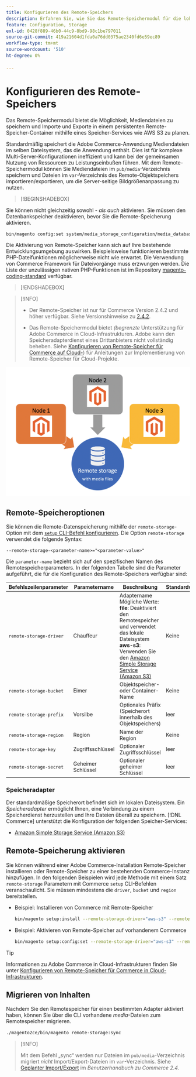 ```yaml
---
title: Konfigurieren des Remote-Speichers
description: Erfahren Sie, wie Sie das Remote-Speichermodul für die lokale Commerce-Anwendung konfigurieren.
feature: Configuration, Storage
exl-id: 0428f889-46b0-44c9-8bd9-98c1be797011
source-git-commit: 419a21604d1fda0a76dd0375ae2340fd6e59ec89
workflow-type: tm+mt
source-wordcount: '510'
ht-degree: 0%

---
```


# Konfigurieren des Remote-Speichers

Das Remote-Speichermodul bietet die Möglichkeit, Mediendateien zu speichern und Importe und Exporte in einem persistenten Remote-Speicher-Container mithilfe eines Speicher-Services wie AWS S3 zu planen.

Standardmäßig speichert die Adobe Commerce-Anwendung Mediendateien im selben Dateisystem, das die Anwendung enthält. Dies ist für komplexe Multi-Server-Konfigurationen ineffizient und kann bei der gemeinsamen Nutzung von Ressourcen zu Leistungseinbußen führen. Mit dem Remote-Speichermodul können Sie Mediendateien im `pub/media`-Verzeichnis speichern und Dateien im `var`-Verzeichnis des Remote-Objektspeichers importieren/exportieren, um die Server-seitige Bildgrößenanpassung zu nutzen.

>[!BEGINSHADEBOX]

Sie können nicht gleichzeitig sowohl _- als auch_ aktivieren. Sie müssen den Datenbankspeicher deaktivieren, bevor Sie die Remote-Speicherung aktivieren.

```bash
bin/magento config:set system/media_storage_configuration/media_database 0
```

Die Aktivierung von Remote-Speicher kann sich auf Ihre bestehende Entwicklungsumgebung auswirken. Beispielsweise funktionieren bestimmte PHP-Dateifunktionen möglicherweise nicht wie erwartet. Die Verwendung von Commerce Framework für Dateivorgänge muss erzwungen werden. Die Liste der unzulässigen nativen PHP-Funktionen ist im Repository [magento-coding-standard](https://github.com/magento/magento-coding-standard/blob/develop/Magento2/Sniffs/Functions/DiscouragedFunctionSniff.php) verfügbar.

>[!ENDSHADEBOX]

>[!INFO]
>
>- Der Remote-Speicher ist nur für Commerce Version 2.4.2 und höher verfügbar. Siehe Versionshinweise zu [2.4.2](https://experienceleague.adobe.com/de/docs/commerce-operations/release/notes/magento-open-source/2-4-2).
>
>- Das Remote-Speichermodul bietet _(begrenzte_ Unterstützung für Adobe Commerce in Cloud-Infrastrukturen. Adobe kann den Speicheradapterdienst eines Drittanbieters nicht vollständig beheben. Siehe [Konfigurieren von Remote-Speicher für Commerce auf Cloud-](cloud-support.md)) für Anleitungen zur Implementierung von Remote-Speicher für Cloud-Projekte.

![Schemabild](../../assets/configuration/remote-storage-schema.png)

## Remote-Speicheroptionen

Sie können die Remote-Datenspeicherung mithilfe der `remote-storage`-Option mit dem [`setup` CLI-Befehl konfigurieren](../../installation/tutorials/deployment.md). Die Option `remote-storage` verwendet die folgende Syntax:

```text
--remote-storage-<parameter-name>="<parameter-value>"
```

Die `parameter-name` bezieht sich auf den spezifischen Namen des Remotespeicherparameters. In der folgenden Tabelle sind die Parameter aufgeführt, die für die Konfiguration des Remote-Speichers verfügbar sind:

| Befehlszeilenparameter | Parametername | Beschreibung | Standardwert |
|--- |--- |--- |--- |
| `remote-storage-driver` | Chauffeur | Adaptername<br>Mögliche Werte:<br>**file**: Deaktiviert den Remotespeicher und verwendet das lokale Dateisystem <br>**aws-s3**: Verwenden Sie den [Amazon Simple Storage Service (Amazon S3)](remote-storage-aws-s3.md) | Keine |
| `remote-storage-bucket` | Eimer | Objektspeicher- oder Container-Name | Keine |
| `remote-storage-prefix` | Vorsilbe | Optionales Präfix (Speicherort innerhalb des Objektspeichers) | leer |
| `remote-storage-region` | Region | Name der Region | Keine |
| `remote-storage-key` | Zugriffsschlüssel | Optionaler Zugriffsschlüssel | leer |
| `remote-storage-secret` | Geheimer Schlüssel | Optionaler geheimer Schlüssel | leer |

### Speicheradapter

Der standardmäßige Speicherort befindet sich im lokalen Dateisystem. Ein _Speicheradapter_ ermöglicht Ihnen, eine Verbindung zu einem Speicherdienst herzustellen und Ihre Dateien überall zu speichern. [!DNL Commerce] unterstützt die Konfiguration der folgenden Speicher-Services:

- [Amazon Simple Storage Service (Amazon S3)](remote-storage-aws-s3.md)

## Remote-Speicherung aktivieren

Sie können während einer Adobe Commerce-Installation Remote-Speicher installieren oder Remote-Speicher zu einer bestehenden Commerce-Instanz hinzufügen. In den folgenden Beispielen wird jede Methode mit einem Satz `remote-storage` Parametern mit Commerce `setup` CLI-Befehlen veranschaulicht. Sie müssen mindestens die `driver`, `bucket` und `region` bereitstellen.

- Beispiel: Installieren von Commerce mit Remote-Speicher

  ```bash
  bin/magento setup:install --remote-storage-driver="aws-s3" --remote-storage-bucket="myBucket" --remote-storage-region="us-east-1"
  ```

- Beispiel: Aktivieren von Remote-Speicher auf vorhandenem Commerce

  ```bash
  bin/magento setup:config:set --remote-storage-driver="aws-s3" --remote-storage-bucket="myBucket" --remote-storage-region="us-east-1"
  ```

>[!TIP]
>
>Informationen zu Adobe Commerce in Cloud-Infrastrukturen finden Sie unter [Konfigurieren von Remote-Speicher für Commerce in Cloud-Infrastrukturen](cloud-support.md).

## Migrieren von Inhalten

Nachdem Sie den Remotespeicher für einen bestimmten Adapter aktiviert haben, können Sie über die CLI vorhandene _media_-Dateien zum Remotespeicher migrieren.

```bash
./magento2ce/bin/magento remote-storage:sync
```

>[!INFO]
>
>Mit dem Befehl „sync“ werden nur Dateien im `pub/media`-Verzeichnis migriert _nicht_ Import/Export-Dateien im `var`-Verzeichnis. Siehe [Geplanter Import/Export](https://experienceleague.adobe.com/docs/commerce-admin/systems/data-transfer/data-scheduled-import-export.html?lang=de) im _Benutzerhandbuch zu Commerce 2.4_.

<!-- link definitions -->

[import-export]: https://docs.magento.com/user-guide/system/data-scheduled-import-export.html

